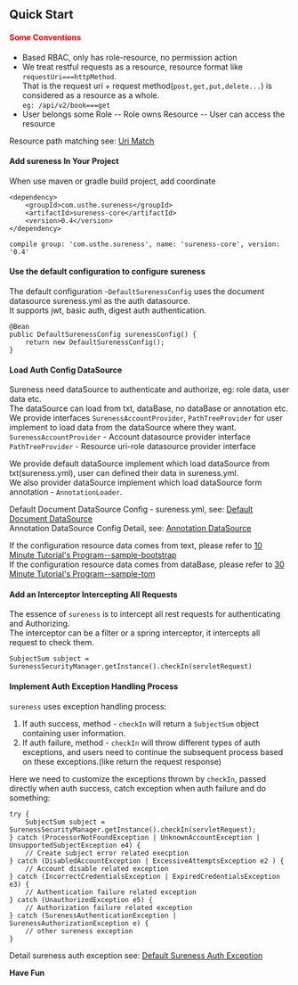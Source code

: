 ## Quick Start 

#### <font color="red">Some Conventions</font>  

- Based RBAC, only has role-resource, no permission action    
- We treat restful requests as a resource, resource format like `requestUri===httpMethod`.   
  That is the request uri + request method(`post,get,put,delete...`) is considered as a resource as a whole.  
  `eg: /api/v2/book===get`    
- User belongs some Role -- Role owns Resource -- User can access the resource  

Resource path matching see: [Uri Match](path-match.md)  

#### Add sureness In Your Project  

When use maven or gradle build project, add coordinate  
```
<dependency>
    <groupId>com.usthe.sureness</groupId>
    <artifactId>sureness-core</artifactId>
    <version>0.4</version>
</dependency>
```
```
compile group: 'com.usthe.sureness', name: 'sureness-core', version: '0.4'
```

#### Use the default configuration to configure sureness  

The default configuration -`DefaultSurenessConfig` uses the document datasource sureness.yml as the auth datasource.  
It supports jwt, basic auth, digest auth authentication.  
```
@Bean
public DefaultSurenessConfig surenessConfig() {
    return new DefaultSurenessConfig();
}
```

#### Load Auth Config DataSource   

Sureness need dataSource to authenticate and authorize, eg: role data, user data etc.  
The dataSource can load from txt, dataBase, no dataBase or annotation etc.  
We provide interfaces `SurenessAccountProvider`, `PathTreeProvider` for user implement to load data from the dataSource where they want.  
`SurenessAccountProvider` - Account datasource provider interface  
`PathTreeProvider` - Resource uri-role datasource provider interface   

We provide default dataSource implement which load dataSource from txt(sureness.yml), user can defined their data in sureness.yml.   
We also provider dataSource implement which load dataSource form annotation - `AnnotationLoader`.   

Default Document DataSource Config - sureness.yml, see: [Default Document DataSource](default-datasource.md)   
Annotation DataSource Config Detail, see: [Annotation DataSource](annotation-datasource.md)  

If the configuration resource data comes from text, please refer to  [10 Minute Tutorial's Program--sample-bootstrap](https://github.com/tomsun28/sureness/tree/master/sample-bootstrap)   
If the configuration resource data comes from dataBase, please refer to  [30 Minute Tutorial's Program--sample-tom](https://github.com/tomsun28/sureness/tree/master/sample-tom)   


#### Add an Interceptor Intercepting All Requests  

The essence of `sureness` is to intercept all rest requests for authenticating and Authorizing.     
The interceptor can be a filter or a spring interceptor, it intercepts all request to check them.  
```
SubjectSum subject = SurenessSecurityManager.getInstance().checkIn(servletRequest)
```

#### Implement Auth Exception Handling Process    

`sureness` uses exception handling process:  
1. If auth success, method - `checkIn` will return a `SubjectSum` object containing user information.  
2. If auth failure, method - `checkIn` will throw different types of auth exceptions, 
and users need to continue the subsequent process based on these exceptions.(like return the request response)  

Here we need to customize the exceptions thrown by `checkIn`, 
passed directly when auth success, catch exception when auth failure and do something:    

```
try {
    SubjectSum subject = SurenessSecurityManager.getInstance().checkIn(servletRequest);
} catch (ProcessorNotFoundException | UnknownAccountException | UnsupportedSubjectException e4) {
    // Create subject error related execption 
} catch (DisabledAccountException | ExcessiveAttemptsException e2 ) {
    // Account disable related exception
} catch (IncorrectCredentialsException | ExpiredCredentialsException e3) {
    // Authentication failure related exception
} catch (UnauthorizedException e5) {
    // Authorization failure related exception
} catch (SurenessAuthenticationException | SurenessAuthorizationException e) {
    // other sureness exception
}
```

Detail sureness auth exception see: [Default Sureness Auth Exception](default-exception.md)   

**Have Fun**      
 
